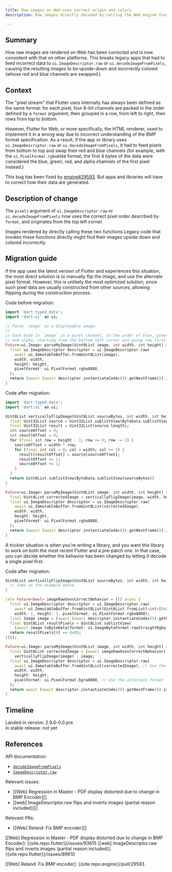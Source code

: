 ```yaml
---
title: Raw images on Web uses correct origin and colors
description: Raw images directly decoded by calling the Web engine functions now uses the correct pixel format and starts from the top left corner.

---
```


## Summary

How raw images are rendered on Web has been corrected
and is now consistent with that on other platforms.
This breaks legacy apps that had to feed incorrect data
to `ui.ImageDescriptor.raw` or `ui.decodeImageFromPixels`,
causing the resulting images to be upside-down
and incorrectly colored
(whose red and blue channels are swapped.)

## Context

The "pixel stream" that Flutter uses internally
has always been defined as the same format:
for each pixel, four 8-bit channels are packed in the order defined
by a `format` argument, then grouped in a row,
from left to right, then rows from top to bottom.

However, Flutter for Web, or more specifically, the HTML renderer,
used to implement it in a wrong way
due to incorrect understanding of the BMP format specification.
As a result, if the app or library uses
`ui.ImageDescriptor.raw` or `ui.decodeImageFromPixels`,
it had to feed pixels from bottom to top and swap their red and blue channels
(for example, with the `ui.PixelFormat.rgba8888` format,
the first 4 bytes of the data were considered the blue, green, red, and alpha channels
of the first pixel instead.)

This bug has been fixed by [engine#29593][].
But apps and libraries will have to correct how their data are generated.

## Description of change

The `pixels` argument of `ui.ImageDescriptor.raw` or `ui.decodeImageFromPixels`
now uses the correct pixel order described by `format`,
and originates from the top left corner.

Images rendered by directly calling these two functions
Legacy code that invokes these functions directly might
find their images upside down and colored incorrectly.

## Migration guide

If the app uses the latest version of Flutter and experiences this situation,
the most direct solution is to manually flip the image, and use the alternate
pixel format. However, this is unlikely the most optimized solution,
since such pixel data are usually constructed from other sources,
allowing flipping during the construction process.

Code before migration:

<!-- skip -->
```dart
import 'dart:typed_data';
import 'dart:ui' as ui;

// Parse `image` as a displayable image.
//
// Each byte in `image` is a pixel channel, in the order of blue, green, red,
// and alpha, starting from the bottom left corner and going row first.
Future<ui.Image> parseMyImage(Uint8List image, int width, int height) async {
  final ui.ImageDescriptor descriptor = ui.ImageDescriptor.raw(
    await ui.ImmutableBuffer.fromUint8List(image),
    width: width,
    height: height,
    pixelFormat: ui.PixelFormat.rgba8888,
  );
  return (await (await descriptor.instantiateCodec()).getNextFrame()).image;
}
```

Code after migration:

<!-- skip -->
```dart
import 'dart:typed_data';
import 'dart:ui' as ui;

Uint8List verticallyFlipImage(Uint8List sourceBytes, int width, int height) {
  final Uint32List source = Uint32List.sublistView(ByteData.sublistView(sourceBytes));
  final Uint32List result = Uint32List(source.length);
  int sourceOffset = 0;
  int resultOffset = 0;
  for (final int row = height - 1; row >= 0; row -= 1) {
    sourceOffset = width * row;
    for (final int col = 0; col < width; col += 1) {
      result[resultOffset] = source[sourceOffset];
      resultOffset += 1;
      sourceOffset += 1;
    }
  }
  return Uint8List.sublistView(ByteData.sublistView(sourceBytes))
}

Future<ui.Image> parseMyImage(Uint8List image, int width, int height) async {
  final Uint8List correctedImage = verticallyFlipImage(image, width, height);
  final ui.ImageDescriptor descriptor = ui.ImageDescriptor.raw(
    await ui.ImmutableBuffer.fromUint8List(correctedImage),
    width: width,
    height: height,
    pixelFormat: ui.PixelFormat.rgba8888,
  );
  return (await (await descriptor.instantiateCodec()).getNextFrame()).image;
}
```

A trickier situation is when you're writing a library,
and you want this library to work on both the most recent Flutter
and a pre-patch one.
In that case, you can decide whether the behavior has been changed
by letting it decode a single pixel first.

Code after migration:

<!-- skip -->
```dart
Uint8List verticallyFlipImage(Uint8List sourceBytes, int width, int height) {
  // Same as the example above.
}

late Future<bool> imageRawUsesCorrectBehavior = (() async {
  final ui.ImageDescriptor descriptor = ui.ImageDescriptor.raw(
    await ui.ImmutableBuffer.fromUint8List(Uint8List.fromList(<int>[0xED, 0, 0, 0])),
    width: 1, height: 1, pixelFormat: ui.PixelFormat.rgba8888);
  final Image image = (await (await descriptor.instantiateCodec()).getNextFrame()).image;
  final Uint8List resultPixels = Uint8List.sublistView(
    (await image.toByteData(format: ui.ImageByteFormat.rawStraightRgba))!);
  return resultPixels[0] == 0xED;
})();

Future<ui.Image> parseMyImage(Uint8List image, int width, int height) async {
  final Uint8List correctedImage = (await imageRawUsesCorrectBehavior) ?
    verticallyFlipImage(image) : image;
  final ui.ImageDescriptor descriptor = ui.ImageDescriptor.raw(
    await ui.ImmutableBuffer.fromUint8List(correctedImage), // Use the corrected image
    width: width,
    height: height,
    pixelFormat: ui.PixelFormat.bgra8888, // Use the alternate format
  );
  return await (await descriptor.instantiateCodec()).getNextFrame()).image;
}
```

## Timeline

Landed in version: 2.9.0-0.0.pre<br>
In stable release: not yet

## References

API documentation:

* [`decodeImageFromPixels`][]
* [`ImageDescriptor.raw`][]

Relevant issues:

* [[Web] Regression in Master - PDF display distorted due to change in BMP Encoder][]
* [[web] ImageDescriptor.raw flips and inverts images (partial reason included)][]

Relevant PRs:

* [[Web] Reland: Fix BMP encoder][]

<!-- Stable channel link: -->
[`decodeImageFromPixels`]: {{site.api}}/flutter/dart-ui/decodeImageFromPixels.html
[`ImageDescriptor.raw`]: {{site.api}}/flutter/dart-ui/ImageDescriptor/ImageDescriptor.raw.html

[[Web] Regression in Master - PDF display distorted due to change in BMP Encoder]: {{site.repo.flutter}}/issues/93615
[[web] ImageDescriptor.raw flips and inverts images (partial reason included)]: {{site.repo.flutter}}/issues/89610

[engine#29593]: {{site.repo.engine}}/pull/29593
[[Web] Reland: Fix BMP encoder]: {{site.repo.engine}}/pull/29593

